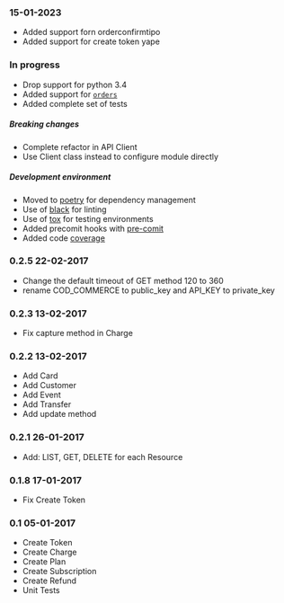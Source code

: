 ### 15-01-2023

- Added support forn orderconfirmtipo
- Added support for create token yape

### In progress

- Drop support for python 3.4
- Added support for [`orders`](https://www.culqi.com/api/#/ordenes)
- Added complete set of tests

##### Breaking changes

- Complete refactor in API Client
- Use Client class instead to configure module directly

##### Development environment

- Moved to [poetry](https://poetry.eustace.io) for dependency management
- Use of [black](https://black.readthedocs.io/en/stable/) for linting
- Use of [tox](https://tox.readthedocs.io/en/latest/) for testing environments
- Added precomit hooks with [pre-comit](https://pre-commit.com/)
- Added code [coverage](https://coverage.readthedocs.io/en/stable/)

### 0.2.5 22-02-2017

- Change the default timeout of GET method 120 to 360
- rename COD_COMMERCE to public_key and API_KEY to private_key

### 0.2.3 13-02-2017

- Fix capture method in Charge

### 0.2.2 13-02-2017

- Add Card
- Add Customer
- Add Event
- Add Transfer
- Add update method

### 0.2.1 26-01-2017

- Add: LIST, GET, DELETE for each Resource

### 0.1.8 17-01-2017

- Fix Create Token

### 0.1 05-01-2017

- Create Token
- Create Charge
- Create Plan
- Create Subscription
- Create Refund
- Unit Tests
